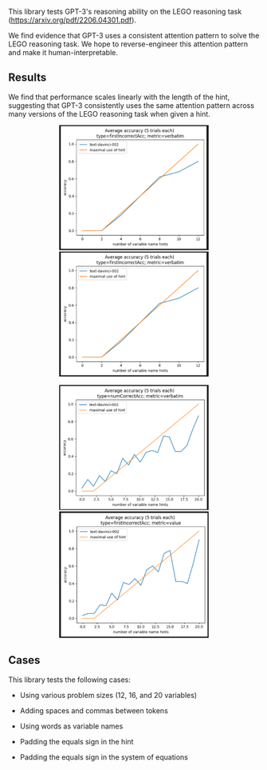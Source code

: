 


This library tests GPT-3's reasoning ability on the LEGO reasoning task (https://arxiv.org/pdf/2206.04301.pdf).


We find evidence that GPT-3 uses a consistent attention pattern to solve the LEGO reasoning task. We hope to reverse-engineer this attention pattern and make it human-interpretable.


## Results

We find that performance scales linearly with the length of the hint, suggesting that GPT-3 consistently uses the same attention pattern across many versions of the LEGO reasoning task when given a hint.

<p align="center">
<img src="images/1.png" alt="12 hints 1" width="300"/>
<img src="images/2.png" alt="12 hints 2" width="300"/>
</p>

<p align="center">
<img src="images/3.png" alt="20 hints 1" width="300"/>
<img src="images/4.png" alt="20 hints 2" width="300"/>
</p>




## Cases


This library tests the following cases:


- Using various problem sizes (12, 16, and 20 variables)

- Adding spaces and commas between tokens

- Using words as variable names

- Padding the equals sign in the hint

- Padding the equals sign in the system of equations


